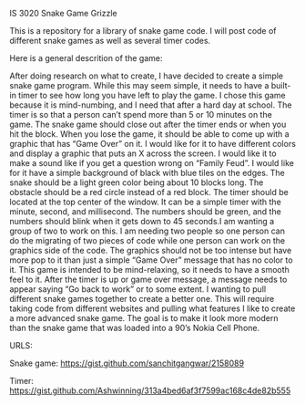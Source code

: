 IS 3020 Snake Game Grizzle

This is a repository for a library of snake game code. I will post code of different snake games as well as several timer codes. 

Here is a general descrition of the game:

After doing research on what to create, I have decided to create a simple snake game program. While this may seem simple, it needs to have a built-in timer to see how long you have left to play the game. I chose this game because it is mind-numbing, and I need that after a hard day at school. The timer is so that a person can’t spend more than 5 or 10 minutes on the game. The snake game should close out after the timer ends or when you hit the block. When you lose the game, it should be able to come up with a graphic that has “Game Over” on it. I would like for it to have different colors and display a graphic that puts an X across the screen. I would like it to make a sound like if you get a question wrong on “Family Feud”. I would like for it have a simple background of black with blue tiles on the edges. The snake should be a light green color being about 10 blocks long. The obstacle should be a red circle instead of a red block. The timer should be located at the top center of the window. It can be a simple timer with the minute, second, and millisecond. The numbers should be green, and the numbers should blink when it gets down to 45 seconds.I am wanting a group of two to work on this. I am needing two people so one person can do the migrating of two pieces of code while one person can work on the graphics side of the code. The graphics should not be too intense but have more pop to it than just a simple “Game Over” message that has no color to it. This game is intended to be mind-relaxing, so it needs to have a smooth feel to it. After the timer is up or game over message, a message needs to appear saying “Go back to work” or to some extent. I wanting to pull different snake games together to create a better one. This will require taking code from different websites and pulling what features I like to create a more advanced snake game. The goal is to make it look more modern than the snake game that was loaded into a 90’s Nokia Cell Phone.

URLS: 

Snake game: https://gist.github.com/sanchitgangwar/2158089

Timer: https://gist.github.com/Ashwinning/313a4bed6af3f7599ac168c4de82b555

